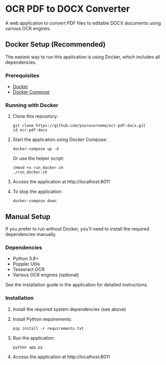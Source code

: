 # OCR PDF to DOCX Converter

A web application to convert PDF files to editable DOCX documents using various OCR engines.

## Docker Setup (Recommended)

The easiest way to run this application is using Docker, which includes all dependencies.

### Prerequisites

- [Docker](https://docs.docker.com/get-docker/)
- [Docker Compose](https://docs.docker.com/compose/install/)

### Running with Docker

1. Clone this repository:
   ```
   git clone https://github.com/yourusername/ocr-pdf-docx.git
   cd ocr-pdf-docx
   ```

2. Start the application using Docker Compose:
   ```
   docker-compose up -d
   ```
   
   Or use the helper script:
   ```
   chmod +x run_docker.sh
   ./run_docker.sh
   ```

3. Access the application at http://localhost:8011

4. To stop the application:
   ```
   docker-compose down
   ```

## Manual Setup

If you prefer to run without Docker, you'll need to install the required dependencies manually.

### Dependencies

- Python 3.8+
- Poppler Utils
- Tesseract OCR
- Various OCR engines (optional)

See the installation guide in the application for detailed instructions.

### Installation

1. Install the required system dependencies (see above)

2. Install Python requirements:
   ```
   pip install -r requirements.txt
   ```

3. Run the application:
   ```
   python app.py
   ```

4. Access the application at http://localhost:8011
